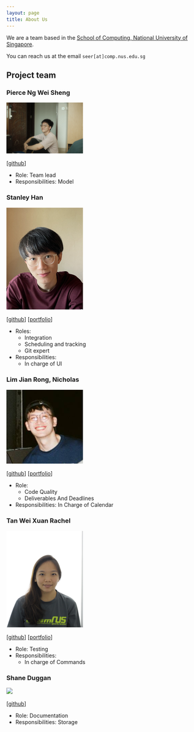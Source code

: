 ```yaml
---
layout: page
title: About Us
---
```


We are a team based in the [School of Computing, National University of Singapore](http://www.comp.nus.edu.sg).

You can reach us at the email `seer[at]comp.nus.edu.sg`

## Project team

### Pierce Ng Wei Sheng

<img src="images/igezt.png" width="200px">

[[github](https://github.com/igezt)]

* Role: Team lead
* Responsibilities: Model

### Stanley Han

<img src="images/hansstanley.png" width="200px">

[[github](http://github.com/hansstanley)]
[[portfolio](team/hansstanley.md)]

* Roles:
  * Integration
  * Scheduling and tracking
  * Git expert
* Responsibilities:
  * In charge of UI


### Lim Jian Rong, Nicholas

<img src="images/nicholaslim.png" width="200px">

[[github](http://github.com/nicljr)] [[portfolio](team/nicholaslim.md)]

* Role: 
  * Code Quality
  * Deliverables And Deadlines
* Responsibilities: In Charge of Calendar


### Tan Wei Xuan Rachel
<img src="images/rachel.png" width="200px">

[[github](http://github.com/rachtan27)]
[[portfolio](team/rachel.md)]

* Role: Testing
* Responsibilities:
  * In charge of Commands


### Shane Duggan

<img src="images/ShaneDuggan.png" width="200px">

[[github](http://github.com/Shuggan)]

* Role: Documentation
* Responsibilities: Storage
